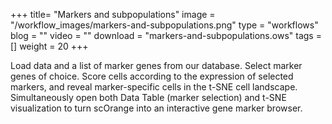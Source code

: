 +++
title= "Markers and subpopulations"
image =  "/workflow_images/markers-and-subpopulations.png"
type = "workflows"
blog =  ""
video = ""
download = "markers-and-subpopulations.ows"
tags = []
weight = 20
+++

Load data and a list of marker genes from our database. Select marker genes of choice. Score cells according to the expression of selected markers, and reveal marker-specific cells in the t-SNE cell landscape. Simultaneously open both Data Table (marker selection) and t-SNE visualization to turn scOrange into an interactive gene marker browser.